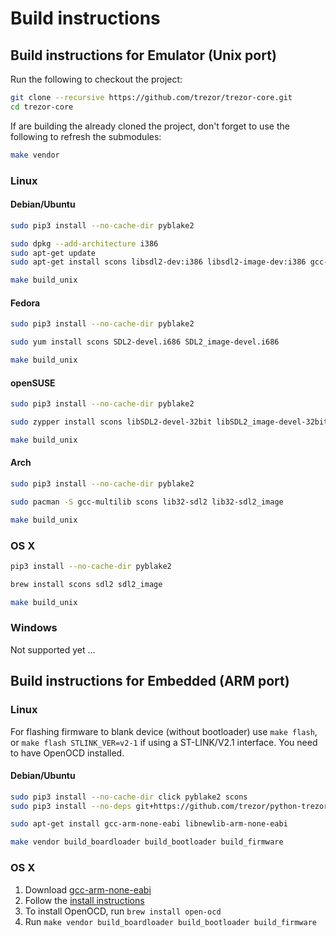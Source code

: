 # Build instructions

## Build instructions for Emulator (Unix port)

Run the following to checkout the project:

```sh
git clone --recursive https://github.com/trezor/trezor-core.git
cd trezor-core
```

If are building the already cloned the project, don't forget to use the following to refresh the submodules:

```sh
make vendor
```

### Linux

#### Debian/Ubuntu

```sh
sudo pip3 install --no-cache-dir pyblake2

sudo dpkg --add-architecture i386
sudo apt-get update
sudo apt-get install scons libsdl2-dev:i386 libsdl2-image-dev:i386 gcc-multilib

make build_unix
```

#### Fedora

```sh
sudo pip3 install --no-cache-dir pyblake2

sudo yum install scons SDL2-devel.i686 SDL2_image-devel.i686

make build_unix
```

#### openSUSE

```sh
sudo pip3 install --no-cache-dir pyblake2

sudo zypper install scons libSDL2-devel-32bit libSDL2_image-devel-32bit

make build_unix
```

#### Arch

```sh
sudo pip3 install --no-cache-dir pyblake2

sudo pacman -S gcc-multilib scons lib32-sdl2 lib32-sdl2_image

make build_unix
```

### OS X

```sh
pip3 install --no-cache-dir pyblake2

brew install scons sdl2 sdl2_image

make build_unix
```

### Windows

Not supported yet ...

## Build instructions for Embedded (ARM port)

### Linux

For flashing firmware to blank device (without bootloader) use `make flash`,
or `make flash STLINK_VER=v2-1` if using a ST-LINK/V2.1 interface.
You need to have OpenOCD installed.

#### Debian/Ubuntu

```sh
sudo pip3 install --no-cache-dir click pyblake2 scons
sudo pip3 install --no-deps git+https://github.com/trezor/python-trezor.git@master

sudo apt-get install gcc-arm-none-eabi libnewlib-arm-none-eabi

make vendor build_boardloader build_bootloader build_firmware
```

### OS X

1. Download [gcc-arm-none-eabi](https://launchpad.net/gcc-arm-embedded/5.0/5-2016-q3-update/)
2. Follow the [install instructions](https://launchpadlibrarian.net/287100883/readme.txt)
3. To install OpenOCD, run `brew install open-ocd`
4. Run `make vendor build_boardloader build_bootloader build_firmware`
